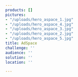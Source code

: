 ```yaml
---
products: []
pictures:
- "/uploads/hero_aspace_1.jpg"
- "/uploads/hero_aspace_4.jpg"
- "/uploads/hero_aspace_3.jpg"
- "/uploads/hero_aspace_2.jpg"
- "/uploads/hero_aspace_5.jpg"
title: AdSpace
challenge: ''
audience: ''
solution: ''
location: ''

---
```

